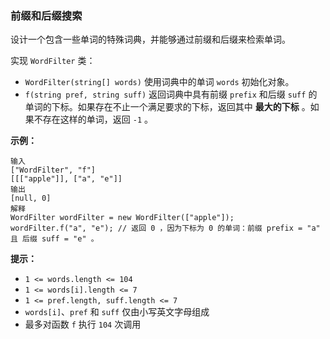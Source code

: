 ### 前缀和后缀搜索 ###
设计一个包含一些单词的特殊词典，并能够通过前缀和后缀来检索单词。

实现 `WordFilter` 类：

* `WordFilter(string[] words)` 使用词典中的单词 `words` 初始化对象。
* `f(string pref, string suff)` 返回词典中具有前缀 `prefix` 和后缀 `suff` 的单词的下标。如果存在不止一个满足要求的下标，返回其中 **最大的下标** 。如果不存在这样的单词，返回 `-1` 。


**示例：**

```
输入
["WordFilter", "f"]
[[["apple"]], ["a", "e"]]
输出
[null, 0]
解释
WordFilter wordFilter = new WordFilter(["apple"]);
wordFilter.f("a", "e"); // 返回 0 ，因为下标为 0 的单词：前缀 prefix = "a" 且 后缀 suff = "e" 。
```

**提示：**

* `1 <= words.length <= 104`
* `1 <= words[i].length <= 7`
* `1 <= pref.length, suff.length <= 7`
* `words[i]`、`pref` 和 `suff` 仅由小写英文字母组成
* 最多对函数 `f` 执行 `104` 次调用

